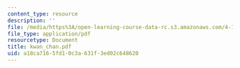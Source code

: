 ```yaml
---
content_type: resource
description: ''
file: /media/https%3A/open-learning-course-data-rc.s3.amazonaws.com/4-107-march-portfolio-seminar-fall-2003/a18ca7165fd10c3a631f3ed02c648620_kwan_chan.pdf
file_type: application/pdf
resourcetype: Document
title: kwan_chan.pdf
uid: a18ca716-5fd1-0c3a-631f-3ed02c648620
---
```

